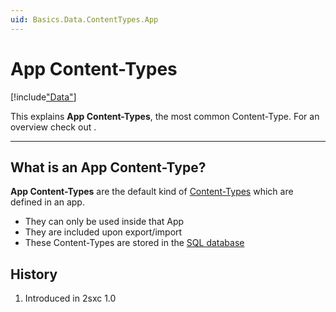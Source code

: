 ```yaml
---
uid: Basics.Data.ContentTypes.App
---
```


# App Content-Types

[!include["Data"](~/pages/basics/data/_shared-content-types-app.md)]

This explains **App Content-Types**, the most common Content-Type. For an overview check out [](xref:Basics.Data.Index).

---

## What is an App Content-Type?

**App Content-Types** are the default kind of [Content-Types](xref:Basics.Data.ContentTypes.Index) which are defined in an app.

* They can only be used inside that App
* They are included upon export/import
* These Content-Types are stored in the [SQL database](xref:Basics.Data.ContentTypes.SqlStorage)

## History

1. Introduced in 2sxc 1.0
